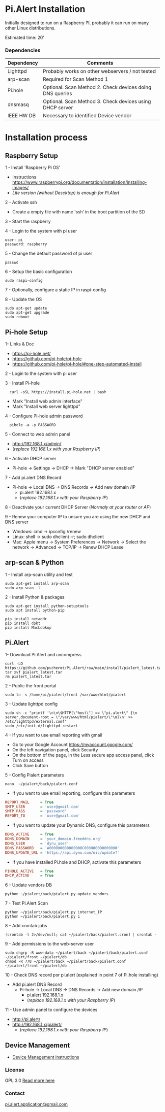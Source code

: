 # Pi.Alert Installation
<!--- --------------------------------------------------------------------- --->
Initially designed to run on a Raspberry PI, probably it can run on many other
Linux distributions.

Estimated time: 20'

### Dependencies
  | Dependency | Comments                                                 |
  | ---------- | -------------------------------------------------------- |
  | Lighttpd   | Probably works on other webservers / not tested          |
  | arp-scan   | Required for Scan Method 1                               |
  | Pi.hole    | Optional. Scan Method 2. Check devices doing DNS queries |
  | dnsmasq    | Optional. Scan Method 3. Check devices using DHCP server |
  | IEEE HW DB | Necessary to identified Device vendor                    |

# Installation process
<!--- --------------------------------------------------------------------- --->

## Raspberry Setup
<!--- --------------------------------------------------------------------- --->
1 - Install 'Raspberry Pi OS'
  - Instructions https://www.raspberrypi.org/documentation/installation/installing-images/
  - *Lite version (without Descktop) is enough for Pi.Alert*

2 - Activate ssh
  - Create a empty file with name 'ssh' in the boot partition of the SD

3 - Start the raspberry

4 - Login to the system with pi user
  ```
  user: pi
  password: raspberry
  ```

5 - Change the default password of pi user
  ```
  passwd
  ```

6 - Setup the basic configuration
  ```
  sudo raspi-config
  ```

7 - Optionally, configure a static IP in raspi-config

8 - Update the OS
  ```
  sudo apt-get update
  sudo apt-get upgrade
  sudo reboot
  ```

## Pi-hole Setup
<!--- --------------------------------------------------------------------- --->
1- Links & Doc
  - https://pi-hole.net/
  - https://github.com/pi-hole/pi-hole
  - https://github.com/pi-hole/pi-hole/#one-step-automated-install

2 - Login to the system with pi user

3 - Install Pi-hole
  ```
    curl -sSL https://install.pi-hole.net | bash
  ```
  - Mark "Install web admin interface"
  - Mark "Install web server lighttpd"

4 - Configure Pi-hole admin password
  ```
    pihole -a -p PASSWORD
  ```

5 - Connect to web admin panel
  - http://192.168.1.x/admin/
  - (*replace 192.168.1.x with your Raspberry IP*)

6 - Activate DHCP server
  - Pi-hole -> Settings -> DHCP -> Mark "DHCP server enabled"

7 - Add pi.alert DNS Record
  - Pi-hole -> Local DNS -> DNS Records -> Add new domain /IP
    - pi.alert    192.168.1.x
    - (*replace 192.168.1.x with your Raspberry IP*)

8 - Deactivate your current DHCP Server (*Normaly at your router or AP*)

9 - Renew your computer IP to unsure you are using the new DHCP and DNS server
  - Windows: cmd -> ipconfig /renew
  - Linux: shell -> sudo dhclient -r; sudo dhclient
  - Mac: Apple menu -> System Preferences -> Network -> Select the network ->
    Advanced -> TCP/IP -> Renew DHCP Lease

## arp-scan & Python
<!--- --------------------------------------------------------------------- --->
1 - Install arp-scan utility and test
  ```
  sudo apt-get install arp-scan
  sudo arp-scan -l
  ```

2 - Install Python & packages
  ```
  sudo apt-get install python-setuptools
  sudo apt install python-pip

  pip install netaddr
  pip install dpkt
  pip install MacLookup
  ```


## Pi.Alert
<!--- --------------------------------------------------------------------- --->
1- Download Pi.Alert and uncompress
  ```
  curl -LO https://github.com/pucherot/Pi.Alert/raw/main/install/pialert_latest.tar
  tar xvf pialert_latest.tar
  rm pialert_latest.tar
  ```

2 - Public the front portal
  ```
  sudo ln -s /home/pi/pialert/front /var/www/html/pialert
  ```

3 - Update lighttpd config
  ```
  sudo sh -c "printf '\n\n\$HTTP[\"host\"] == \"pi.alert\" {\n  server.document-root = \"/var/www/html/pialert/\"\n}\n' >> /etc/lighttpd/external.conf"
  sudo /etc/init.d/lighttpd restart
  ```

4 - If you want to use email reporting with gmail
  - Go to your Google Account https://myaccount.google.com/
  - On the left navigation panel, click Security
  - On the bottom of the page, in the Less secure app access panel,
    click Turn on access
  - Click Save button

5 - Config Pialert parameters
  ```
  nano  ~/pialert/back/pialert.conf
  ```
  - If you want to use email reporting, configure this parameters
  ```ini
  REPORT_MAIL     = True
  SMTP_USER       = 'user@gmail.com'
  SMTP_PASS       = 'password'
  REPORT_TO       = 'user@gmail.com'
  ```

  - If you want to update your Dynamic DNS, configure this parameters
  ```ini
  DDNS_ACTIVE     = True
  DDNS_DOMAIN     = 'your_domain.freeddns.org'
  DDNS_USER       = 'dynu_user'
  DDNS_PASSWORD   = 'A0000000B0000000C0000000D0000000'
  DDNS_UPDATE_URL = 'https://api.dynu.com/nic/update?'
  ```

  - If you have installed Pi.hole and DHCP, activate this parameters
  ```ini
  PIHOLE_ACTIVE   = True
  DHCP_ACTIVE     = True
  ```

6 - Update vendors DB
  ```
  python ~/pialert/back/pialert.py update_vendors
  ```

7 - Test Pi.Alert Scan
  ```
  python ~/pialert/back/pialert.py internet_IP
  python ~/pialert/back/pialert.py 1
  ```

8 - Add crontab jobs
  ```
  (crontab -l 2>/dev/null; cat ~/pialert/back/pialert.cron) | crontab -
  ```

9 - Add permissions to the web-server user
  ```
  sudo chgrp -R www-data ~/pialert/back ~/pialert/back/pialert.conf ~/pialert/front ~/pialert/db
  chmod -R 770 ~/pialert/back ~/pialert/back/pialert.conf ~/pialert/front ~/pialert/db
  ```

10 - Check DNS record por pi.alert (explained in point 7 of Pi.hole installing)
   - Add pi.alert DNS Record
     - Pi-hole -> Local DNS -> DNS Records -> Add new domain /IP
       - pi.alert    192.168.1.x
       - (*replace 192.168.1.x with your Raspberry IP*)

11 - Use admin panel to configure the devices
   - http://pi.alert/
   - http://192.168.1.x/pialert/
     - (*replace 192.168.1.x with your Raspberry IP*)


## Device Management
<!--- --------------------------------------------------------------------- --->

  - [Device Management instructions](./DEVICE_MANAGEMENT.md)


### License
  GPL 3.0
  [Read more here](../LICENSE.txt)

### Contact
  pi.alert.application@gmail.com
